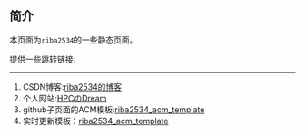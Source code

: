 ## 简介

本页面为`riba2534`的一些静态页面。

提供一些跳转链接:

---

1. CSDN博客:[riba2534的博客](https://blog.csdn.net/riba2534)
2. 个人网站:[HPCのDream](http://www.riba2534.cn/)
3. github子页面的ACM模板:[riba2534_acm_template](./book)
4. 实时更新模板：[riba2534_acm_template](https://book.riba2534.cn/)


